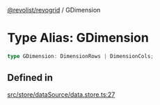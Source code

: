 [@revolist/revogrid](README.md) / GDimension

# Type Alias: GDimension

```ts
type GDimension: DimensionRows | DimensionCols;
```

## Defined in

[src/store/dataSource/data.store.ts:27](https://github.com/revolist/revogrid/blob/1d7f63e049242097564b7da6ec33fe3875543951/src/store/dataSource/data.store.ts#L27)
